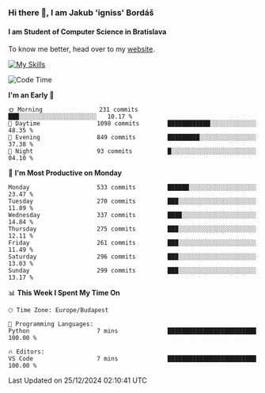 ### Hi there 👋, I am Jakub 'igniss' Bordáš

#### I am Student of Computer Science in Bratislava
To know me better, head over to my [website](https://bordas.sk).

[![My Skills](https://skillicons.dev/icons?i=js,html,css,figma,svelte,java,kotlin,python,postgresql,typescript,nest,nodejs)](https://bordas.sk)


<!--START_SECTION:waka-->
![Code Time](http://img.shields.io/badge/Code%20Time-1%2C612%20hrs%2033%20mins-blue)

**I'm an Early 🐤** 

```text
🌞 Morning                231 commits         ███░░░░░░░░░░░░░░░░░░░░░░   10.17 % 
🌆 Daytime                1098 commits        ████████████░░░░░░░░░░░░░   48.35 % 
🌃 Evening                849 commits         █████████░░░░░░░░░░░░░░░░   37.38 % 
🌙 Night                  93 commits          █░░░░░░░░░░░░░░░░░░░░░░░░   04.10 % 
```
📅 **I'm Most Productive on Monday** 

```text
Monday                   533 commits         ██████░░░░░░░░░░░░░░░░░░░   23.47 % 
Tuesday                  270 commits         ███░░░░░░░░░░░░░░░░░░░░░░   11.89 % 
Wednesday                337 commits         ████░░░░░░░░░░░░░░░░░░░░░   14.84 % 
Thursday                 275 commits         ███░░░░░░░░░░░░░░░░░░░░░░   12.11 % 
Friday                   261 commits         ███░░░░░░░░░░░░░░░░░░░░░░   11.49 % 
Saturday                 296 commits         ███░░░░░░░░░░░░░░░░░░░░░░   13.03 % 
Sunday                   299 commits         ███░░░░░░░░░░░░░░░░░░░░░░   13.17 % 
```


📊 **This Week I Spent My Time On** 

```text
🕑︎ Time Zone: Europe/Budapest

💬 Programming Languages: 
Python                   7 mins              █████████████████████████   100.00 % 

🔥 Editors: 
VS Code                  7 mins              █████████████████████████   100.00 % 
```


 Last Updated on 25/12/2024 02:10:41 UTC
<!--END_SECTION:waka-->
